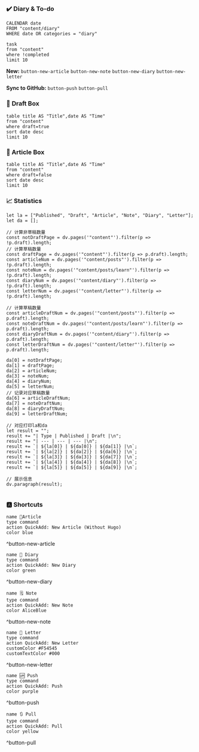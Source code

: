 ### **✔️ Diary & To-do**

```dataview
CALENDAR date
FROM "content/diary" 
WHERE date OR categories = "diary"
```


```dataview
task
from "content"
where !completed
limit 10
```

**New:** `button-new-article`  `button-new-note`   `button-new-diary`    `button-new-letter`

**Sync to GitHub:** `button-push`     `button-pull`

### 📝 **Draft Box**
```dataview
table title AS "Title",date AS "Time"
from "content"
where draft=true
sort date desc
limit 10
```


### **📁 Article Box**
```dataview
table title AS "Title",date AS "Time"
from "content"
where draft=false
sort date desc
limit 10
```

### **📈 Statistics**
```dataviewjs
let la = ["Published", "Draft", "Article", "Note", "Diary", "Letter"];
let da = [];

// 计算非草稿数量
const notDraftPage = dv.pages('"content"').filter(p => !p.draft).length;
// 计算草稿数量
const draftPage = dv.pages('"content"').filter(p => p.draft).length;
const articleNum = dv.pages('"content/posts"').filter(p => !p.draft).length;
const noteNum = dv.pages('"content/posts/learn"').filter(p => !p.draft).length;
const diaryNum = dv.pages('"content/diary"').filter(p => !p.draft).length;
const letterNum = dv.pages('"content/letter"').filter(p => !p.draft).length;

// 计算草稿数量
const articleDraftNum = dv.pages('"content/posts"').filter(p => p.draft).length;
const noteDraftNum = dv.pages('"content/posts/learn"').filter(p => p.draft).length;
const diaryDraftNum = dv.pages('"content/diary"').filter(p => p.draft).length;
const letterDraftNum = dv.pages('"content/letter"').filter(p => p.draft).length;

da[0] = notDraftPage;
da[1] = draftPage;
da[2] = articleNum;
da[3] = noteNum;
da[4] = diaryNum;
da[5] = letterNum;
// 记录对应草稿数量
da[6] = articleDraftNum;
da[7] = noteDraftNum;
da[8] = diaryDraftNum;
da[9] = letterDraftNum;

// 对应打印la和da
let result = "";
result += "| Type | Published | Draft |\n";
result += "| --- | --- | --- |\n";
result += `| ${la[0]} | ${da[0]} | ${da[1]} |\n`;
result += `| ${la[2]} | ${da[2]} | ${da[6]} |\n`;
result += `| ${la[3]} | ${da[3]} | ${da[7]} |\n`;
result += `| ${la[4]} | ${da[4]} | ${da[8]} |\n`;
result += `| ${la[5]} | ${da[5]} | ${da[9]} |\n`;

// 展示信息
dv.paragraph(result);


```



### 🅰️ Shortcuts

```button
name 📃Article
type command
action QuickAdd: New Article (Without Hugo)
color blue
```
^button-new-article

```button
name 📓 Diary
type command
action QuickAdd: New Diary
color green
```
^button-new-diary

```button
name 🗒️ Note
type command
action QuickAdd: New Note
color AliceBlue
```
^button-new-note

```button
name 💌 Letter
type command
action QuickAdd: New Letter
customColor #F54545
customTextColor #000
```
^button-new-letter

```button
name 🆙 Push
type command
action QuickAdd: Push
color purple
```
^button-push

```button
name 🔃 Pull
type command
action QuickAdd: Pull
color yellow
```
^button-pull
